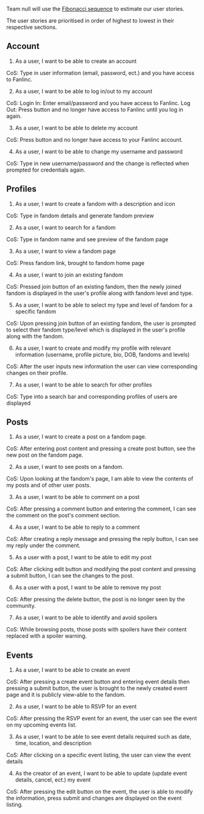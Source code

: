 Team null will use the [Fibonacci sequence](http://mathworld.wolfram.com/FibonacciNumber.html) to estimate our user stories.

The user stories are prioritised in order of highest to lowest in their respective sections.

## Account

1. As a user, I want to be able to create an account

CoS: Type in user information (email, password, ect.) and you have access to Fanlinc.

2. As a user, I want to be able to log in/out to my account

CoS: Login In: Enter email/password and you have access to Fanlinc. Log Out: Press button and no longer have access to Fanlinc until you log in again.

3. As a user, I want to be able to delete my account

CoS: Press button and no longer have access to your Fanlinc account.

4. As a user, I want to be able to change my username and password

CoS: Type in new username/password and the change is reflected when prompted for credentials again.


## Profiles

1. As a user, I want to create a fandom with a description and icon

CoS: Type in fandom details and generate fandom preview

2. As a user, I want to search for a fandom

CoS: Type in fandom name and see preview of the fandom page

3. As a user, I want to view a fandom page

CoS: Press fandom link, brought to fandom home page

4. As a user, I want to join an existing fandom

CoS: Pressed join button of an existing fandom, then the newly joined fandom is displayed in the user's profile along with fandom level and type.

5. As a user, I want to be able to select my type and level of fandom for a specific fandom

CoS: Upon pressing join button of an existing fandom, the user is prompted to select their fandom type/level which is displayed in the user's profile along with the fandom.

6. As a user, I want to create and modify my profile with relevant information (username, profile picture, bio, DOB, fandoms and levels)

CoS: After the user inputs new information the user can view corresponding changes on their profile.

7. As a user, I want to be able to search for other profiles

CoS: Type into a search bar and corresponding profiles of users are displayed


## Posts

1. As a user, I want to create a post on a fandom page.

CoS: After entering post content and pressing a create post button, see the new post on the fandom page.

2. As a user, I want to see posts on a fandom.

CoS: Upon looking at the fandom's page, I am able to view the contents of my posts and of other user posts.

3. As a user, I want to be able to comment on a post

CoS: After pressing a comment button and entering the comment, I can see the comment on the post's comment section.

4. As a user, I want to be able to reply to a comment

CoS: After creating a reply message and pressing the reply button, I can see my reply under the comment.

5. As a user with a post, I want to be able to edit my post

CoS: After clicking edit button and modifying the post content and pressing a submit button, I can see the changes to the post.

6. As a user with a post, I want to be able to remove my post

CoS: After pressing the delete button, the post is no longer seen by the community.

7. As a user, I want to be able to identify and avoid spoilers

CoS: While browsing posts, those posts with spoilers have their content replaced with a spoiler warning.


## Events

1. As a user, I want to be able to create an event

CoS: After pressing a create event button and entering event details then pressing a submit button, the user is brought to the newly created event page and it is publicly view-able to the fandom.

2. As a user, I want to be able to RSVP for an event

CoS: After pressing the RSVP event for an event, the user can see the event on my upcoming events list.

3. As a user, I want to be able to see event details required such as date, time, location, and description

CoS: After clicking on a specific event listing, the user can view the event details

4. As the creator of an event, I want to be able to update (update event details, cancel, ect.) my event

CoS: After pressing the edit button on the event, the user is able to modify the information, press submit and changes are displayed on the event listing.

